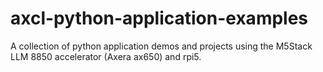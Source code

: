 # axcl-python-application-examples
A collection of python application demos and projects using the M5Stack LLM 8850 accelerator (Axera ax650) and rpi5. 
